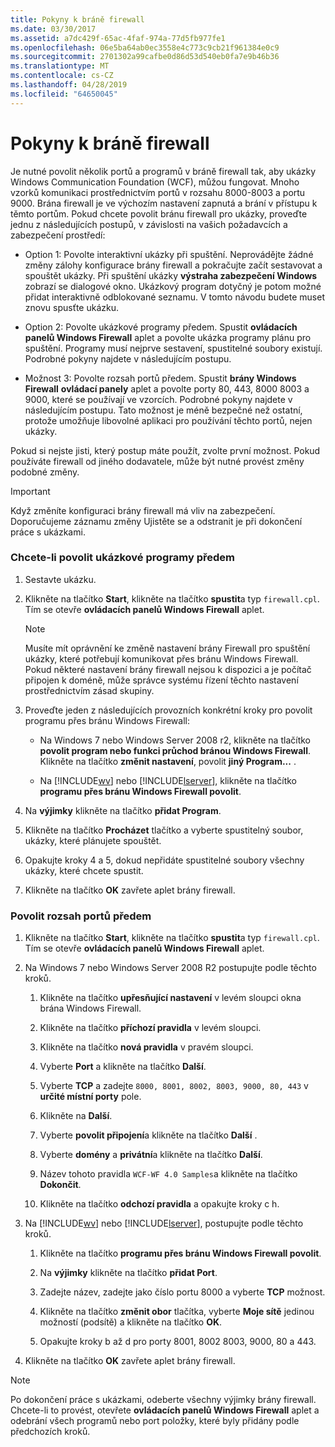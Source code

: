 ```yaml
---
title: Pokyny k bráně firewall
ms.date: 03/30/2017
ms.assetid: a7dc429f-65ac-4faf-974a-77d5fb977fe1
ms.openlocfilehash: 06e5ba64ab0ec3558e4c773c9cb21f961384e0c9
ms.sourcegitcommit: 2701302a99cafbe0d86d53d540eb0fa7e9b46b36
ms.translationtype: MT
ms.contentlocale: cs-CZ
ms.lasthandoff: 04/28/2019
ms.locfileid: "64650045"
---
```

# <a name="firewall-instructions"></a>Pokyny k bráně firewall
Je nutné povolit několik portů a programů v bráně firewall tak, aby ukázky Windows Communication Foundation (WCF), můžou fungovat. Mnoho vzorků komunikaci prostřednictvím portů v rozsahu 8000-8003 a portu 9000. Brána firewall je ve výchozím nastavení zapnutá a brání v přístupu k těmto portům. Pokud chcete povolit bránu firewall pro ukázky, proveďte jednu z následujících postupů, v závislosti na vašich požadavcích a zabezpečení prostředí:  
  
- Option 1: Povolte interaktivní ukázky při spuštění. Neprovádějte žádné změny zálohy konfigurace brány firewall a pokračujte začít sestavovat a spouštět ukázky. Při spuštění ukázky **výstraha zabezpečení Windows** zobrazí se dialogové okno. Ukázkový program dotyčný je potom možné přidat interaktivně odblokované seznamu. V tomto návodu budete muset znovu spusťte ukázku.  
  
- Option 2: Povolte ukázkové programy předem. Spustit **ovládacích panelů Windows Firewall** aplet a povolte ukázka programy plánu pro spuštění. Programy musí nejprve sestavení, spustitelné soubory existují. Podrobné pokyny najdete v následujícím postupu.  
  
- Možnost 3: Povolte rozsah portů předem. Spustit **brány Windows Firewall** **ovládací panely** aplet a povolte porty 80, 443, 8000 8003 a 9000, které se používají ve vzorcích. Podrobné pokyny najdete v následujícím postupu. Tato možnost je méně bezpečné než ostatní, protože umožňuje libovolné aplikaci pro používání těchto portů, nejen ukázky.  
  
 Pokud si nejste jisti, který postup máte použít, zvolte první možnost. Pokud používáte firewall od jiného dodavatele, může být nutné provést změny podobné změny.  
  
> [!IMPORTANT]
>  Když změníte konfiguraci brány firewall má vliv na zabezpečení. Doporučujeme záznamu změny Ujistěte se a odstranit je při dokončení práce s ukázkami.  
  
### <a name="to-enable-samples-programs-in-advance"></a>Chcete-li povolit ukázkové programy předem  
  
1. Sestavte ukázku.  
  
2. Klikněte na tlačítko **Start**, klikněte na tlačítko **spustit**a typ `firewall.cpl`. Tím se otevře **ovládacích panelů Windows Firewall** aplet.  
  
    > [!NOTE]
    >  Musíte mít oprávnění ke změně nastavení brány Firewall pro spuštění ukázky, které potřebují komunikovat přes bránu Windows Firewall. Pokud některé nastavení brány firewall nejsou k dispozici a je počítač připojen k doméně, může správce systému řízení těchto nastavení prostřednictvím zásad skupiny.  
  
3. Proveďte jeden z následujících provozních konkrétní kroky pro povolit programu přes bránu Windows Firewall:  
  
    - Na Windows 7 nebo Windows Server 2008 r2, klikněte na tlačítko **povolit program nebo funkci průchod bránou Windows Firewall**. Klikněte na tlačítko **změnit nastavení**, povolit **jiný Program...** .  
  
    - Na [!INCLUDE[wv](../../../../includes/wv-md.md)] nebo [!INCLUDE[lserver](../../../../includes/lserver-md.md)], klikněte na tlačítko **programu přes bránu Windows Firewall povolit**.  
  
4. Na **výjimky** klikněte na tlačítko **přidat Program**.  
  
5. Klikněte na tlačítko **Procházet** tlačítko a vyberte spustitelný soubor, ukázky, které plánujete spouštět.  
  
6. Opakujte kroky 4 a 5, dokud nepřidáte spustitelné soubory všechny ukázky, které chcete spustit.  
  
7. Klikněte na tlačítko **OK** zavřete aplet brány firewall.  
  
### <a name="to-enable-a-port-range-in-advance"></a>Povolit rozsah portů předem  
  
1. Klikněte na tlačítko **Start**, klikněte na tlačítko **spustit**a typ `firewall.cpl`. Tím se otevře **ovládacích panelů Windows Firewall** aplet.  
  
2. Na Windows 7 nebo Windows Server 2008 R2 postupujte podle těchto kroků.  
  
    1. Klikněte na tlačítko **upřesňující nastavení** v levém sloupci okna brána Windows Firewall.  
  
    2. Klikněte na tlačítko **příchozí pravidla** v levém sloupci.  
  
    3. Klikněte na tlačítko **nová pravidla** v pravém sloupci.  
  
    4. Vyberte **Port** a klikněte na tlačítko **Další**.  
  
    5. Vyberte **TCP** a zadejte `8000, 8001, 8002, 8003, 9000, 80, 443` v **určité místní porty** pole.  
  
    6. Klikněte na **Další**.  
  
    7. Vyberte **povolit připojení**a klikněte na tlačítko **Další** .  
  
    8. Vyberte **domény** a **privátní**a klikněte na tlačítko **Další**.  
  
    9. Název tohoto pravidla `WCF-WF 4.0 Samples`a klikněte na tlačítko **Dokončit**.  
  
    10. Klikněte na tlačítko **odchozí pravidla** a opakujte kroky c h.  
  
3. Na [!INCLUDE[wv](../../../../includes/wv-md.md)] nebo [!INCLUDE[lserver](../../../../includes/lserver-md.md)], postupujte podle těchto kroků.  
  
    1. Klikněte na tlačítko **programu přes bránu Windows Firewall povolit**.  
  
    2. Na **výjimky** klikněte na tlačítko **přidat Port**.  
  
    3. Zadejte název, zadejte jako číslo portu 8000 a vyberte **TCP** možnost.  
  
    4. Klikněte na tlačítko **změnit obor** tlačítka, vyberte **Moje sítě** jedinou možností (podsítě) a klikněte na tlačítko **OK**.  
  
    5. Opakujte kroky b až d pro porty 8001, 8002 8003, 9000, 80 a 443.  
  
4. Klikněte na tlačítko **OK** zavřete aplet brány firewall.  
  
> [!NOTE]
>  Po dokončení práce s ukázkami, odeberte všechny výjimky brány firewall. Chcete-li to provést, otevřete **ovládacích panelů Windows Firewall** aplet a odebrání všech programů nebo port položky, které byly přidány podle předchozích kroků.
